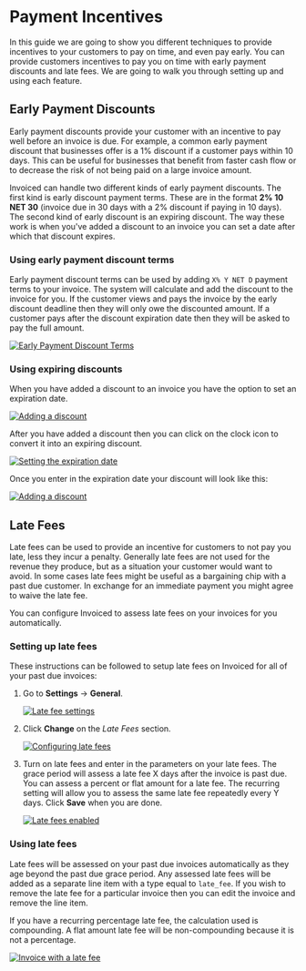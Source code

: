 # Payment Incentives

In this guide we are going to show you different techniques to provide incentives to your customers to pay on time, and even pay early. You can provide customers incentives to pay you on time with early payment discounts and late fees. We are going to walk you through setting up and using each feature.

## Early Payment Discounts

Early payment discounts provide your customer with an incentive to pay well before an invoice is due. For example, a common early payment discount that businesses offer is a 1% discount if a customer pays within 10 days. This can be useful for businesses that benefit from faster cash flow or to decrease the risk of not being paid on a large invoice amount.

Invoiced can handle two different kinds of early payment discounts. The first kind is early discount payment terms. These are in the format **2% 10 NET 30** (invoice due in 30 days with a 2% discount if paying in 10 days). The second kind of early discount is an expiring discount. The way these work is when you've added a discount to an invoice you can set a date after which that discount expires.

### Using early payment discount terms

Early payment discount terms can be used by adding `X% Y NET D` payment terms to your invoice. The system will calculate and add the discount to the invoice for you. If the customer views and pays the invoice by the early discount deadline then they will only owe the discounted amount. If a customer pays after the discount expiration date then they will be asked to pay the full amount.

[![Early Payment Discount Terms](/docs/img/early-payment-discount-terms.png)](/docs/img/early-payment-discount-terms.png)

### Using expiring discounts

When you have added a discount to an invoice you have the option to set an expiration date.

[![Adding a discount](/docs/img/expiring-discount-1.png)](/docs/img/expiring-discount-1.png)

After you have added a discount then you can click on the clock icon to convert it into an expiring discount.

[![Setting the expiration date](/docs/img/expiring-discount-2.png)](/docs/img/expiring-discount-2.png)

Once you enter in the expiration date your discount will look like this:

[![Adding a discount](/docs/img/expiring-discount-3.png)](/docs/img/expiring-discount-3.png)

## Late Fees

Late fees can be used to provide an incentive for customers to not pay you late, less they incur a penalty. Generally late fees are not used for the revenue they produce, but as a situation your customer would want to avoid. In some cases late fees might be useful as a bargaining chip with a past due customer. In exchange for an immediate payment you might agree to waive the late fee.

You can configure Invoiced to assess late fees on your invoices for you automatically.

### Setting up late fees

These instructions can be followed to setup late fees on Invoiced for all of your past due invoices:

1. Go to **Settings** &rarr; **General**.

   [![Late fee settings](/docs/img/late-fees-1.png)](/docs/img/late-fees-1.png)

2. Click **Change** on the *Late Fees* section.

   [![Configuring late fees](/docs/img/late-fees-2.png)](/docs/img/late-fees-2.png)

3. Turn on late fees and enter in the parameters on your late fees. The grace period will assess a late fee X days after the invoice is past due. You can assess a percent or flat amount for a late fee. The recurring setting will allow you to assess the same late fee repeatedly every Y days. Click **Save** when you are done.

   [![Late fees enabled](/docs/img/late-fees-3.png)](/docs/img/late-fees-3.png)

### Using late fees

Late fees will be assessed on your past due invoices automatically as they age beyond the past due grace period. Any assessed late fees will be added as a separate line item with a type equal to `late_fee`. If you wish to remove the late fee for a particular invoice then you can edit the invoice and remove the line item.

If you have a recurring percentage late fee, the calculation used is compounding. A flat amount late fee will be non-compounding because it is not a percentage. 

[![Invoice with a late fee](/docs/img/invoice-with-late-fee.png)](/docs/img/invoice-with-late-fee.png)